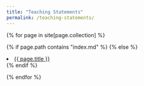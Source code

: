 ```yaml
---
title: "Teaching Statements"
permalink: /teaching-statements/
---
```


{% for page in site[page.collection] %}

{% if page.path contains "index.md" %}<!-- ignore landing pages -->
{% else %}<li><a href="{{ page.url | prepend:site.baseurl  }}">{{ page.title }}</a></li>{% endif %}

{% endfor %}

